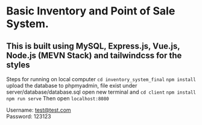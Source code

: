 # Basic Inventory and Point of Sale System.
## This is built using MySQL, Express.js, Vue.js, Node.js (MEVN Stack) and tailwindcss for the styles

Steps for running on local computer `cd inventory_system_final`
`npm install`
upload the database to phpmyadmin, file exist under server/database/database.sql
 open new terminal and `cd client`
`npm install`
`npm run serve`
Then open `localhost:8080`

Username: test@test.com <br>
Password: 123123
